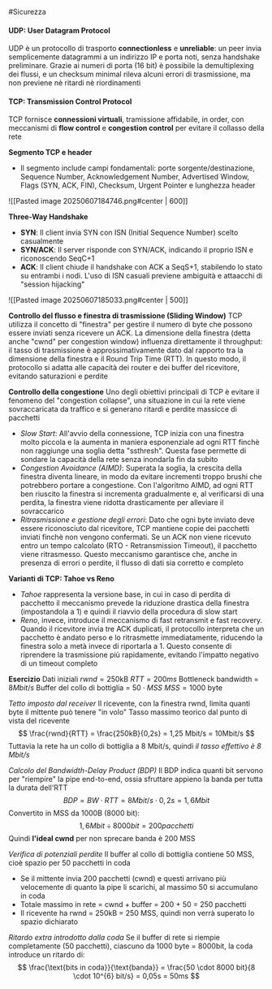 #Sicurezza 

#### UDP: User Datagram Protocol
UDP è un protocollo di trasporto **connectionless** e **unreliable**: un peer invia semplicemente datagrammi a un indirizzo IP e porta noti, senza handshake preliminare. Grazie ai numeri di porta (16 bit) è possibile la demultiplexing dei flussi, e un checksum minimal rileva alcuni errori di trasmissione, ma non previene nè ritardi nè riordinamenti


#### TCP: Transmission Control Protocol
TCP fornisce **connessioni virtuali**, tramissione affidabile, in order, con meccanismi di **flow control** e **congestion control** per evitare il collasso della rete

**Segmento TCP e header**
- Il segmento include campi fondamentali: porte sorgente/destinazione, Sequence Number, Acknowledgement Number, Advertised Window, Flags (SYN, ACK, FIN), Checksum, Urgent Pointer e lunghezza header

![[Pasted image 20250607184746.png#center | 600]]


**Three-Way Handshake**
- **SYN**: Il client invia SYN con ISN (Initial Sequence Number) scelto casualmente
- **SYN/ACK**: Il server risponde con SYN/ACK, indicando il proprio ISN e riconoscendo SeqC+1
- **ACK**: Il client chiude il handshake con ACK a SeqS+1, stabilendo lo stato su entrambi i nodi. L'uso di ISN casuali previene ambiguità e attaacchi di "session hijacking"

![[Pasted image 20250607185033.png#center | 500]]


**Controllo del flusso e finestra di trasmissione (Sliding Window)**
TCP utilizza il concetto di "finestra" per gestire il numero di byte che possono essere inviati senza ricevere un ACK. La dimensione della finestra (detta anche "cwnd" per congestion window) influenza direttamente il throughput: il tasso di trasmissione è approssimativamente dato dal rapporto tra la dimensione della finestra e il Round Trip Time (RTT). In questo modo, il protocollo si adatta alle capacità dei router e dei buffer del ricevitore, evitando saturazioni e perdite


**Controllo della congestione**
Uno degli obiettivi principali di TCP è evitare il fenomeno del "congestion collapse", una situazione in cui la rete viene sovraccaricata da traffico e si generano ritardi e perdite massicce di pacchetti
- *Slow Start*: All'avvio della connessione, TCP inizia con una finestra molto piccola e la aumenta in maniera esponenziale ad ogni RTT finchè non raggiunge una soglia detta "ssthresh". Questa fase permette di sondare la capacità della rete senza inondarla fin da subito
- *Congestion Avoidance (AIMD)*: Superata la soglia, la crescita della finestra diventa lineare, in modo da evitare incrementi troppo brushi che potrebbero portare a congestione. Con l'algoritmo AIMD, ad ogni RTT ben riuscito la finestra si incrementa gradualmente e, al verificarsi di una perdita, la finestra viene ridotta drasticamente per alleviare il sovraccarico
- *Ritrasmissione e gestione degli errori*: Dato che ogni byte inviato deve essere riconosciuto dal ricevitore, TCP mantiene copie dei pacchetti inviati finchè non vengono confermati. Se un ACK non viene ricevuto entro un tempo calcolato (RTO - Retransmission Timeout), il pacchetto viene ritrasmesso. Questo meccanismo garantisce che, anche in presenza di errori o perdite, il flusso di dati sia corretto e completo


**Varianti di TCP: Tahoe vs Reno**
- *Tahoe* rappresenta la versione base, in cui in caso di perdita di pacchetto il meccanismo prevede la riduzione drastica della finestra (impostandola a 1) e quindi il riavvio della procedura di slow start
- *Reno*, invece, introduce il meccanismo di fast retransmit e fast recovery. Quando il ricevitore invia tre ACK duplicati, il protocollo interpreta che un pacchetto è andato perso e lo ritrasmette immediatamente, riducendo la finestra solo a metà invece di riportarla a 1. Questo consente di riprendere la trasmissione più rapidamente, evitando l'impatto negativo di un timeout completo

**Esercizio**
Dati iniziali
$rwnd = 250$kB
$RTT = 200ms$ 
Bottleneck bandwidth = $8 Mbit/s$ 
Buffer del collo di bottiglia = $50 \cdot MSS$
$MSS = 1000$ byte

*Tetto imposto dal receiver*
Il ricevente, con la finestra rwnd, limita quanti byte il mittente può tenere "in volo"
Tasso massimo teorico dal punto di vista del ricevente
$$
\frac{rwnd}{RTT} = \frac{250kB}{0,2s} = 1,25 Mbit/s = 10Mbit/s
$$
Tuttavia la rete ha un collo di bottiglia a 8 Mbit/s, quindi *il tasso effettivo è 8 Mbit/s*


*Calcolo del Bandwidth-Delay Product (BDP)*
Il BDP indica quanti bit servono per "riempire" la pipe end-to-end, ossia sfruttare appieno la banda per tutta la durata dell'RTT
$$
BDP = BW \cdot RTT = 8Mbit/s \cdot 0,2s = 1,6Mbit
$$
Convertito in MSS da 1000B (8000 bit):
$$
1,6Mbit \div 8000bit = 200 pacchetti
$$
Quindi **l'ideal cwnd** per non sprecare banda è 200 MSS


*Verifica di potenziali perdite*
Il buffer al collo di bottiglia contiene 50 MSS, cioè spazio per 50 pacchetti in coda
- Se il mittente invia 200 pacchetti (cwnd) e questi arrivano più velocemente di quanto la pipe li scarichi, al massimo 50 si accumulano in coda
- Totale massimo in rete = cwnd + buffer = 200 + 50 = 250 pacchetti
- Il ricevente ha rwnd = 250kB = 250 MSS, quindi non verrà superato lo spazio dichiarato


*Ritardo extra introdotto dalla coda*
Se il buffer di rete si riempie completamente (50 pacchetti), ciascuno da 1000 byte = 8000bit, la coda introduce un ritardo di:
$$
\frac{\text{bits in coda}}{\text{banda}} = \frac{50 \cdot 8000 bit}{8 \cdot 10^{6} bit/s} = 0,05s = 50ms
$$
